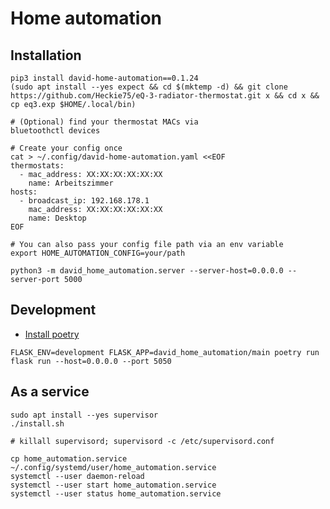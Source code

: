 # Home automation

## Installation
```shell
pip3 install david-home-automation==0.1.24
(sudo apt install --yes expect && cd $(mktemp -d) && git clone https://github.com/Heckie75/eQ-3-radiator-thermostat.git x && cd x && cp eq3.exp $HOME/.local/bin)

# (Optional) find your thermostat MACs via
bluetoothctl devices

# Create your config once 
cat > ~/.config/david-home-automation.yaml <<EOF
thermostats:
  - mac_address: XX:XX:XX:XX:XX:XX
    name: Arbeitszimmer
hosts:
  - broadcast_ip: 192.168.178.1
    mac_address: XX:XX:XX:XX:XX:XX
    name: Desktop
EOF

# You can also pass your config file path via an env variable
export HOME_AUTOMATION_CONFIG=your/path

python3 -m david_home_automation.server --server-host=0.0.0.0 --server-port 5000
```

## Development

- [Install poetry](https://python-poetry.org/docs/#osx--linux--bashonwindows-install-instructions)

```
FLASK_ENV=development FLASK_APP=david_home_automation/main poetry run flask run --host=0.0.0.0 --port 5050
```

## As a service

```shell
sudo apt install --yes supervisor
./install.sh

# killall supervisord; supervisord -c /etc/supervisord.conf

cp home_automation.service ~/.config/systemd/user/home_automation.service
systemctl --user daemon-reload
systemctl --user start home_automation.service
systemctl --user status home_automation.service
```